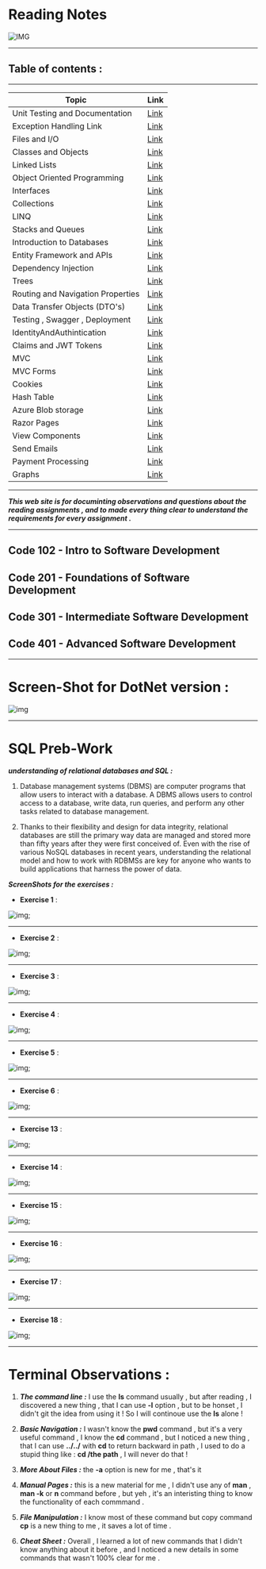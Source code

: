 # Reading Notes


![IMG](https://www.noodleman.co.uk/images/source/internal-notes/Notes.png)


---

## Table of contents :

---

| Topic      | Link |
| -----------| ----------- |
|   Unit Testing and Documentation    |   [Link](/UnitTestingAndDocumentation.md)     |
|   Exception Handling Link    |   [Link](/ExceptionsHandling.md)                     |
|   Files and I/O                     |   [Link](/FilesStreams.md)                    |
|   Classes and Objects                     |   [Link](/classesAndObjects.md)                    |
|   Linked Lists       |   [Link](/LinkedLists.md)                    |
|   Object Oriented Programming      |   [Link](/OOP.md)                    |
|   Interfaces      |   [Link](/Interfaces.md)                    |
|   Collections      |   [Link](/Collections.md)                    |
|   LINQ      |   [Link](/LINQ.md)                    |
|   Stacks and Queues      |   [Link](/stacksAndqueues.md)                    |
|   Introduction to Databases      |   [Link](/Databases.md)                    |
|   Entity Framework and APIs       |  [Link](/EntityFrameworkAndAPIs.md)                    |
|   Dependency Injection       |  [Link](/DependencyInjection.md)                    |
|   Trees       |  [Link](/Trees.md)                    |
|   Routing and Navigation Properties   |  [Link](/RoutingandNavigationProperties.md) |
|   Data Transfer Objects (DTO's)   |  [Link](/DTO.md) |
|   Testing , Swagger , Deployment   |  [Link](/TestingSwaggerDeploy.md) |
|   IdentityAndAuthintication        |  [Link](/IdentityAndAuthintication.md) |
|   Claims and JWT Tokens       |  [Link](/Claims_and_JWT_Tokens.md) |
|   MVC       |  [Link](/MVC.md) |
|   MVC Forms       |  [Link](/MVC-FORMS.md) |
|   Cookies       |  [Link](/Cookies.md) |
|   Hash Table       |  [Link](/HashTable.md) |
|   Azure Blob storage      |  [Link](/Azure_Blob_storage.md) |
|   Razor Pages      |  [Link](/Razor_Pages.md) |
|   View Components      |  [Link](/View_Components.md) |
|   Send Emails      |  [Link](/Sendgrid.md) |
|   Payment Processing      |  [Link](/Payment_Processing.md) |
|   Graphs      |  [Link](/Graph.md.md) |


---



***This web site is for documinting observations and questions about the reading assignments , and to made every thing clear to understand the requirements for every assignment .***

---

## Code 102 - Intro to Software Development
## Code 201 - Foundations of Software Development
## Code 301 - Intermediate Software Development
## Code 401 - Advanced Software Development

---

# Screen-Shot for DotNet version :

![img](/aseets/dotnet-version.PNG)

---




# SQL Preb-Work

***understanding of relational databases and SQL :***
1. Database management systems (DBMS) are computer programs that allow users to interact with a database. A DBMS allows users to control access to a database, write data, run queries, and perform any other tasks related to database management.

2. Thanks to their flexibility and design for data integrity, relational databases are still the primary way data are managed and stored more than fifty years after they were first conceived of. Even with the rise of various NoSQL databases in recent years, understanding the relational model and how to work with RDBMSs are key for anyone who wants to build applications that harness the power of data.

***ScreenShots for the exercises :***

- **Exercise 1** :

![img](/aseets/Exercise1.PNG);

---

- **Exercise 2** :

![img](/aseets/Exercise2.PNG);

---

- **Exercise 3** :

![img](/aseets/Exercise3.PNG);

---

- **Exercise 4** :

![img](/aseets/Exercise4.PNG);

---

- **Exercise 5** :

![img](/aseets/Exercise5.PNG);

---

- **Exercise 6** :

![img](/aseets/Exercise6.PNG);

---

- **Exercise 13** :

![img](/aseets/Exercise13.PNG);

---

- **Exercise 14** :

![img](/aseets/Exercise14.PNG);

---

- **Exercise 15** :

![img](/aseets/Exercise15.PNG);

---

- **Exercise 16** :

![img](/aseets/Exercise16.PNG);

---

- **Exercise 17** :

![img](/aseets/Exercise17.PNG);

---

- **Exercise 18** :

![img](/aseets/Exercise18.PNG);

---

# Terminal Observations :

1. ***The command line :*** I use the **ls** command usually , but after reading , I discovered a new thing , that I can use **-l** option , but to be honset , I didn't git the idea from using it ! So I will continoue use the **ls** alone !

2. ***Basic Navigation :*** I wasn't know the **pwd** command , but it's a very useful command , I know the **cd** command , but I noticed a new thing , that I can use **../../** with **cd** to return backward in path , I used to do a stupid thing like : **cd /the path** , I will never do that !

3. ***More About Files :*** the **-a** option is new for me , that's it 

4. ***Manual Pages :*** this is a new material for me , I didn't use any of **man** , **man -k** or **n** command before , but yeh , it's an interisting thing to know the functionality of each commmand .

5. ***File Manipulation :*** I know most of these command but copy command **cp** is a new thing to me , it saves a lot of time .

6. ***Cheat Sheet :*** Overall , I learned a lot of new commands that I didn't know anything about it before  , and I noticed a new details in some commands that wasn't 100% clear for me .






